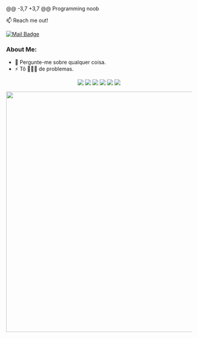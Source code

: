 @@ -3,7 +3,7 @@ Programming noob

:mailbox: Reach me out!

[![Mail Badge](https://img.shields.io/badge/-feels-6A5ACD?style=flat&labelColor=6A5ACD&logo=discord&logoColor=white)](https://discord.gg/devnoias)

### About Me:
  - 💬 Pergunte-me sobre qualquer coisa. </br>
  - ⚡ Tô 🏃🏻‍♂️ de problemas. </br>
<div align="center">
  <img src="https://img.shields.io/badge/Python-0A0A0A?style=for-the-badge&logo=python&logoColor=cyan">
  <img src="https://img.shields.io/badge/javascript-0A0A0A?style=for-the-badge&logo=javascript&logoColor=yellow">
  <img src="https://img.shields.io/badge/node.js-0A0A0A?style=for-the-badge&logo=node.js&logoColor=yellow">
  <img src="https://img.shields.io/badge/angular.js-0A0A0A?style=for-the-badge&logo=angularjs&logoColor=red">
  <img src="https://img.shields.io/badge/php-0A0A0A?style=for-the-badge&logo=php&logoColor=blue">
  <img src="https://img.shields.io/badge/Windows-0A0A0A?style=for-the-badge&logo=windows&logoColor=cyan">

<p align="center">
<img align="center" src="https://i.pinimg.com/originals/75/fe/71/75fe7187ba3885bd6ddc193d150ca114.jpg" width="650px"/>
</p>
